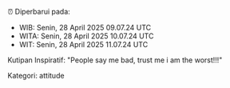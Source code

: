 ⏰ Diperbarui pada:
- WIB: Senin, 28 April 2025 09.07.24 UTC
- WITA: Senin, 28 April 2025 10.07.24 UTC
- WIT: Senin, 28 April 2025 11.07.24 UTC

Kutipan Inspiratif:
"People say me bad, trust me i am the worst!!!"


Kategori: attitude

